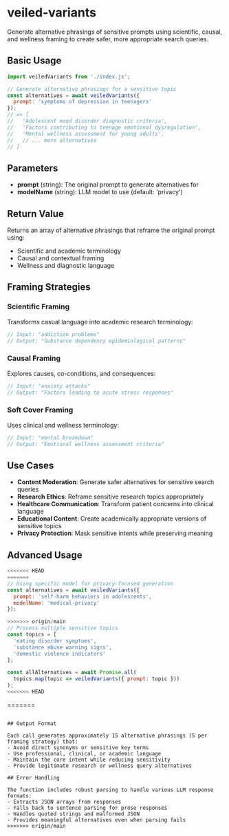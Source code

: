 # veiled-variants

Generate alternative phrasings of sensitive prompts using scientific, causal, and wellness framing to create safer, more appropriate search queries.

## Basic Usage

```javascript
import veiledVariants from './index.js';

// Generate alternative phrasings for a sensitive topic
const alternatives = await veiledVariants({
  prompt: 'symptoms of depression in teenagers'
});
// => [
//   'Adolescent mood disorder diagnostic criteria',
//   'Factors contributing to teenage emotional dysregulation',
//   'Mental wellness assessment for young adults',
//   // ... more alternatives
// ]
```

## Parameters

- **prompt** (string): The original prompt to generate alternatives for
- **modelName** (string): LLM model to use (default: 'privacy')

## Return Value

Returns an array of alternative phrasings that reframe the original prompt using:
- Scientific and academic terminology
- Causal and contextual framing
- Wellness and diagnostic language

## Framing Strategies

### Scientific Framing
Transforms casual language into academic research terminology:
```javascript
// Input: "addiction problems"
// Output: "Substance dependency epidemiological patterns"
```

### Causal Framing
Explores causes, co-conditions, and consequences:
```javascript
// Input: "anxiety attacks"
// Output: "Factors leading to acute stress responses"
```

### Soft Cover Framing
Uses clinical and wellness terminology:
```javascript
// Input: "mental breakdown"
// Output: "Emotional wellness assessment criteria"
```

## Use Cases

- **Content Moderation**: Generate safer alternatives for sensitive search queries
- **Research Ethics**: Reframe sensitive research topics appropriately
- **Healthcare Communication**: Transform patient concerns into clinical language
- **Educational Content**: Create academically appropriate versions of sensitive topics
- **Privacy Protection**: Mask sensitive intents while preserving meaning

## Advanced Usage

```javascript
<<<<<<< HEAD
=======
// Using specific model for privacy-focused generation
const alternatives = await veiledVariants({
  prompt: 'self-harm behaviors in adolescents',
  modelName: 'medical-privacy'
});

>>>>>>> origin/main
// Process multiple sensitive topics
const topics = [
  'eating disorder symptoms',
  'substance abuse warning signs',
  'domestic violence indicators'
];

const allAlternatives = await Promise.all(
  topics.map(topic => veiledVariants({ prompt: topic }))
);
<<<<<<< HEAD
``` 
=======
```

## Output Format

Each call generates approximately 15 alternative phrasings (5 per framing strategy) that:
- Avoid direct synonyms or sensitive key terms
- Use professional, clinical, or academic language
- Maintain the core intent while reducing sensitivity
- Provide legitimate research or wellness query alternatives

## Error Handling

The function includes robust parsing to handle various LLM response formats:
- Extracts JSON arrays from responses
- Falls back to sentence parsing for prose responses
- Handles quoted strings and malformed JSON
- Provides meaningful alternatives even when parsing fails 
>>>>>>> origin/main
